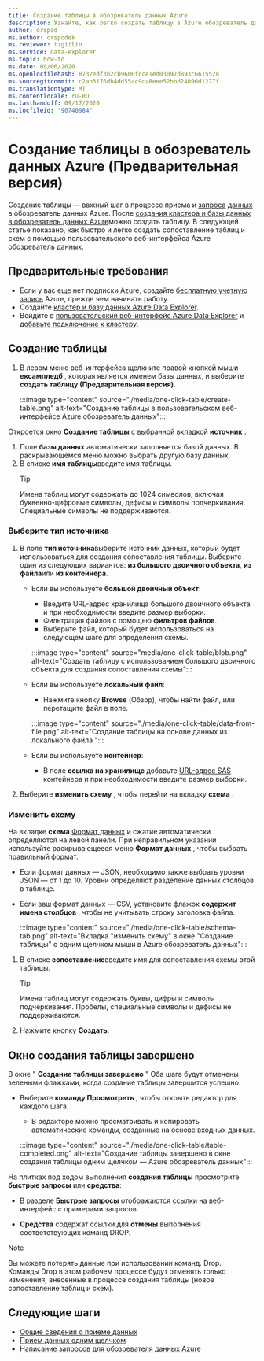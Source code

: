 ```yaml
---
title: Создание таблицы в обозреватель данных Azure
description: Узнайте, как легко создать таблицу в Azure обозреватель данных с помощью одного щелчка.
author: orspod
ms.author: orspodek
ms.reviewer: tzgitlin
ms.service: data-explorer
ms.topic: how-to
ms.date: 09/06/2020
ms.openlocfilehash: 8732edf3b2cb9600fcce1ed03097d893c6615528
ms.sourcegitcommit: c2ab3176db4dd55ac9ca8eee52bbd24096d1277f
ms.translationtype: MT
ms.contentlocale: ru-RU
ms.lasthandoff: 09/17/2020
ms.locfileid: "90740984"
---
```

# <a name="create-a-table-in-azure-data-explorer-preview"></a>Создание таблицы в обозреватель данных Azure (Предварительная версия)

Создание таблицы — важный шаг в процессе приема и [запроса](write-queries.md) [данных](ingest-data-overview.md) в обозреватель данных Azure. После [создания кластера и базы данных в обозреватель данных Azure](create-cluster-database-portal.md)можно создать таблицу. В следующей статье показано, как быстро и легко создать сопоставление таблиц и схем с помощью пользовательского веб-интерфейса Azure обозреватель данных. 

## <a name="prerequisites"></a>Предварительные требования

* Если у вас еще нет подписки Azure, создайте [бесплатную учетную запись](https://azure.microsoft.com/free/) Azure, прежде чем начинать работу.
* Создайте [кластер и базу данных Azure Data Explorer](create-cluster-database-portal.md).
* Войдите в [пользовательский веб-интерфейс Azure Data Explorer](https://dataexplorer.azure.com/) и [добавьте подключение к кластеру](web-query-data.md#add-clusters).

## <a name="create-a-table"></a>Создание таблицы

1. В левом меню веб-интерфейса щелкните правой кнопкой мыши **ексампледб** , которая является именем базы данных, и выберите **создать таблицу (Предварительная версия)**.

    :::image type="content" source="./media/one-click-table/create-table.png" alt-text="Создание таблицы в пользовательском веб-интерфейсе Azure обозреватель данных":::

Откроется окно **Создание таблицы** с выбранной вкладкой **источник** .
1. Поле **базы данных** автоматически заполняется базой данных. В раскрывающемся меню можно выбрать другую базу данных.
1. В списке **имя таблицы**введите имя таблицы. 
    > [!TIP]
    >  Имена таблиц могут содержать до 1024 символов, включая буквенно-цифровые символы, дефисы и символы подчеркивания. Специальные символы не поддерживаются.

### <a name="select-source-type"></a>Выберите тип источника

1. В поле **тип источника**выберите источник данных, который будет использоваться для создания сопоставления таблицы. Выберите один из следующих вариантов: **из большого двоичного объекта**, **из файла**или **из контейнера**.
   
    
    * Если вы используете **большой двоичный объект**:
        * Введите URL-адрес хранилища большого двоичного объекта и при необходимости введите размер выборки. 
        * Фильтрация файлов с помощью **фильтров файлов**. 
        * Выберите файл, который будет использоваться на следующем шаге для определения схемы.

        :::image type="content" source="media/one-click-table/blob.png" alt-text="Создать таблицу с использованием большого двоичного объекта для создания сопоставления схемы":::
    
    * Если вы используете **локальный файл**:
        * Нажмите кнопку **Browse** (Обзор), чтобы найти файл, или перетащите файл в поле.

        :::image type="content" source="./media/one-click-table/data-from-file.png" alt-text="Создание таблицы на основе данных из локального файла ":::

    * Если вы используете **контейнер**:
        * В поле **ссылка на хранилище** добавьте [URL-адрес SAS](/azure/vs-azure-tools-storage-explorer-blobs#get-the-sas-for-a-blob-container) контейнера и при необходимости введите размер выборки. 

1. Выберите **изменить схему** , чтобы перейти на вкладку **схема** .

### <a name="edit-schema"></a>Изменить схему

На вкладке **схема** [Формат данных](ingest-data-one-click.md#file-formats) и сжатие автоматически определяются на левой панели. При неправильном указании используйте раскрывающееся меню **Формат данных** , чтобы выбрать правильный формат.

   * Если формат данных — JSON, необходимо также выбрать уровни JSON — от 1 до 10. Уровни определяют разделение данных столбцов в таблице.
   * Если ваш формат данных — CSV, установите флажок **содержит имена столбцов** , чтобы не учитывать строку заголовка файла.

        :::image type="content" source="./media/one-click-table/schema-tab.png" alt-text="Вкладка "изменить схему" в окне "Создание таблицы" с одним щелчком мыши в Azure обозреватель данных":::
 
1. В списке **сопоставление**введите имя для сопоставления схемы этой таблицы. 
    > [!TIP]
    >  Имена таблиц могут содержать буквы, цифры и символы подчеркивания. Пробелы, специальные символы и дефисы не поддерживаются.
1. Нажмите кнопку **Создать**.

## <a name="create-table-completed-window"></a>Окно создания таблицы завершено

В окне " **Создание таблицы завершено** " Оба шага будут отмечены зелеными флажками, когда создание таблицы завершится успешно.

* Выберите **команду Просмотреть** , чтобы открыть редактор для каждого шага. 
    * В редакторе можно просматривать и копировать автоматические команды, созданные на основе входных данных.
    
    :::image type="content" source="./media/one-click-table/table-completed.png" alt-text="Создание таблицы завершено в окне создания таблицы одним щелчком — Azure обозреватель данных":::
 
На плитках под ходом выполнения **создания таблицы** просмотрите **быстрые запросы** или **средства**:

* В разделе **Быстрые запросы** отображаются ссылки на веб-интерфейс с примерами запросов.

* **Средства** содержат ссылки для **отмены** выполнения соответствующих команд DROP.

> [!NOTE]
> Вы можете потерять данные при использовании команд. Drop.<br>
> Команды Drop в этом рабочем процессе будут отменять только изменения, внесенные в процессе создания таблицы (новое сопоставление таблиц и схем).

## <a name="next-steps"></a>Следующие шаги

* [Общие сведения о приеме данных](ingest-data-overview.md)
* [Прием данных одним щелчком](ingest-data-one-click.md)
* [Написание запросов для обозревателя данных Azure](write-queries.md)  
